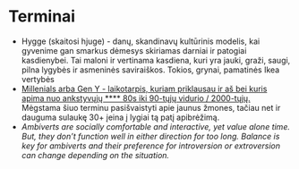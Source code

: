 # Terminai

* Hygge (skaitosi hjuge) - danų, skandinavų kultūrinis modelis, kai gyvenime gan smarkus dėmesys skiriamas darniai ir patogiai kasdienybei. Tai maloni ir vertinama kasdiena, kuri yra jauki, graži, saugi, pilna lygybės ir asmeninės saviraiškos. Tokios, grynai, pamatinės Ikea vertybės
* [Millenials arba  Gen Y - laikotarpis, kuriam priklausau ir aš bei kuris apima nuo ankstyvųjų **** 80s iki 90-tųjų vidurio / 2000-tųjų.](https://www.wikiwand.com/en/Millennials) Mėgstama šiuo terminu pasišvaistyti apie jaunus žmones, tačiau net ir dauguma sulaukę 30+ įeina į lygiai tą patį apibrėžimą.
* _Ambiverts are socially comfortable and interactive, yet value alone time. But, they don’t function well in either direction for too long. Balance is key for ambiverts and their preference for introversion or extroversion can change depending on the situation._
